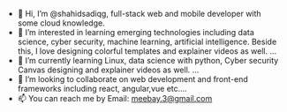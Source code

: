 - 👋 Hi, I’m @shahidsadiqg, full-stack web and mobile developer with some cloud knowledge.
- 👀 I’m interested in learning emerging technologies including data science, cyber security, machine learning, artificial intelligence. Beside this, I love designing colorful templates and explainer videos as well. ...
- 🌱 I’m currently learning Linux, data science with python, Cyber security Canvas designing and explainer videos as well. ...
- 💞️ I’m looking to collaborate on web development and front-end frameworks including react, angular,vue etc....
- 📫 You can reach me by Email: meebay.3@gmail.com

<!---
shahidsadiqg/shahidsadiqg is a ✨ special ✨ repository because its `README.md` (this file) appears on your GitHub profile.
You can click the Preview link to take a look at your changes.
--->

